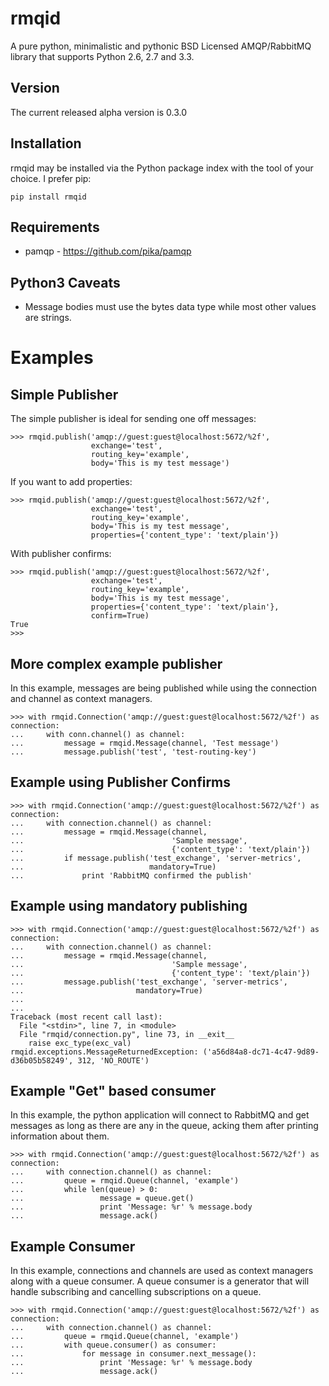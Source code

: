 rmqid
=====
A pure python, minimalistic and pythonic BSD Licensed AMQP/RabbitMQ library that supports Python 2.6, 2.7 and 3.3.

Version
-------
The current released alpha version is 0.3.0

Installation
------------
rmqid may be installed via the Python package index with the tool of your choice. I prefer pip:

    pip install rmqid

Requirements
------------
  - pamqp - https://github.com/pika/pamqp

Python3 Caveats
---------------
 - Message bodies must use the bytes data type while most other values are strings.

Examples
========

Simple Publisher
----------------
The simple publisher is ideal for sending one off messages:

    >>> rmqid.publish('amqp://guest:guest@localhost:5672/%2f',
                      exchange='test',
                      routing_key='example',
                      body='This is my test message')

If you want to add properties:

    >>> rmqid.publish('amqp://guest:guest@localhost:5672/%2f',
                      exchange='test',
                      routing_key='example',
                      body='This is my test message',
                      properties={'content_type': 'text/plain'})

With publisher confirms:

    >>> rmqid.publish('amqp://guest:guest@localhost:5672/%2f',
                      exchange='test',
                      routing_key='example',
                      body='This is my test message',
                      properties={'content_type': 'text/plain'},
                      confirm=True)
    True
    >>>


More complex example publisher
------------------------------
In this example, messages are being published while using the connection and
channel as context managers.

    >>> with rmqid.Connection('amqp://guest:guest@localhost:5672/%2f') as connection:
    ...     with conn.channel() as channel:
    ...         message = rmqid.Message(channel, 'Test message')
    ...         message.publish('test', 'test-routing-key')

Example using Publisher Confirms
--------------------------------

    >>> with rmqid.Connection('amqp://guest:guest@localhost:5672/%2f') as connection:
    ...     with connection.channel() as channel:
    ...         message = rmqid.Message(channel,
    ...                                 'Sample message',
    ...                                 {'content_type': 'text/plain'})
    ...         if message.publish('test_exchange', 'server-metrics',
    ...                            mandatory=True)
    ...             print 'RabbitMQ confirmed the publish'

Example using mandatory publishing
----------------------------------

    >>> with rmqid.Connection('amqp://guest:guest@localhost:5672/%2f') as connection:
    ...     with connection.channel() as channel:
    ...         message = rmqid.Message(channel,
    ...                                 'Sample message',
    ...                                 {'content_type': 'text/plain'})
    ...         message.publish('test_exchange', 'server-metrics',
    ...                         mandatory=True)
    ...
    ...
    Traceback (most recent call last):
      File "<stdin>", line 7, in <module>
      File "rmqid/connection.py", line 73, in __exit__
        raise exc_type(exc_val)
    rmqid.exceptions.MessageReturnedException: ('a56d84a8-dc71-4c47-9d89-d36b05b58249', 312, 'NO_ROUTE')


Example "Get" based consumer
----------------------------
In this example, the python application will connect to RabbitMQ and get
messages as long as there are any in the queue, acking them after printing
information about them.

    >>> with rmqid.Connection('amqp://guest:guest@localhost:5672/%2f') as connection:
    ...     with connection.channel() as channel:
    ...         queue = rmqid.Queue(channel, 'example')
    ...         while len(queue) > 0:
    ...                 message = queue.get()
    ...                 print 'Message: %r' % message.body
    ...                 message.ack()


Example Consumer
----------------
In this example, connections and channels are used as context managers along
with a queue consumer. A queue consumer is a generator that will handle
subscribing and cancelling subscriptions on a queue.

    >>> with rmqid.Connection('amqp://guest:guest@localhost:5672/%2f') as connection:
    ...     with connection.channel() as channel:
    ...         queue = rmqid.Queue(channel, 'example')
    ...         with queue.consumer() as consumer:
    ...             for message in consumer.next_message():
    ...                 print 'Message: %r' % message.body
    ...                 message.ack()
